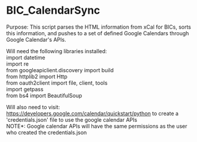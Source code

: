 # BIC_CalendarSync

Purpose: This script parses the HTML information from xCal for BICs, sorts this information, and pushes to a set of defined Google Calendars through Google Calendar's APIs. <br />

Will need the following libraries installed:<br />
    import datetime<br />
    import re<br />
    from googleapiclient.discovery import build<br />
    from httplib2 import Http<br />
    from oauth2client import file, client, tools<br />
    import getpass<br />
    from bs4 import BeautifulSoup<br />

Will also need to visit: https://developers.google.com/calendar/quickstart/python to create a 'credentials.json' file to use the google calendar APIs<br />
NOTE*: Google calendar APIs will have the same permissions as the user who created the credentials.json
